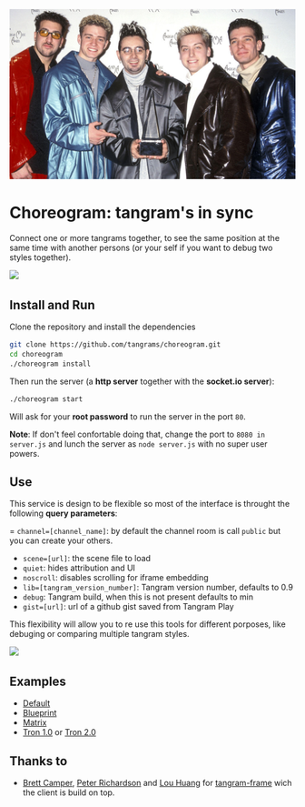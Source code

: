 ![](imgs/nsync.jpg)

# Choreogram: tangram's in sync

Connect one or more tangrams together, to see the same position at the same time with another persons (or your self if you want to debug two styles together).

![](imgs/01.gif) 

## Install and Run

Clone the repository and install the dependencies

```bash
git clone https://github.com/tangrams/choreogram.git
cd choreogram
./choreogram install
```

Then run the server (a **http server** together with the **socket.io server**):

```bash
./choreogram start
```

Will ask for your **root password** to run the server in the port `80`. 

**Note**: If don't feel confortable doing that, change the port to `8080 in` ```server.js``` and lunch the server as `node server.js` with no super user powers.

## Use

This service is design to be flexible so most of the interface is throught the following **query parameters**:

= `channel=[channel_name]`: by default the channel room is call `public` but you can create your others.
- `scene=[url]`: the scene file to load
- `quiet`: hides attribution and UI
- `noscroll`: disables scrolling for iframe embedding
- `lib=[tangram_version_number]`: Tangram version number, defaults to 0.9
- `debug`: Tangram build, when this is not present defaults to min
- `gist=[url]`: url of a github gist saved from Tangram Play

This flexibility will allow you to re use this tools for different porposes, like debuging or comparing multiple tangram styles.

![](imgs/02.gif)

## Examples

* [Default](http://54.209.68.133/)
* [Blueprint](http://54.209.68.133/?scene=https://raw.githubusercontent.com/tangrams/tangram-sandbox/gh-pages/styles/blueprint.yaml)
* [Matrix](http://54.209.68.133/?scene=https://raw.githubusercontent.com/tangrams/tangram-sandbox/gh-pages/styles/matrix.yaml)
* [Tron 1.0](http://54.209.68.133/?scene=https://raw.githubusercontent.com/tangrams/tangram-sandbox/gh-pages/styles/tron.yaml) or [Tron 2.0](http://54.209.68.133/?scene=https://tangrams.github.io/tron/tron.yaml)

## Thanks to

* [Brett Camper](https://twitter.com/professorlemeza), [Peter Richardson](https://twitter.com/meetar) and [Lou Huang](https://twitter.com/saikofish) for [tangram-frame](https://github.com/tangrams/tangram-frame) wich the client is build on top.

